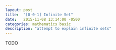 ```yaml
---
layout: post
title:  "[0-0-1] Infinite Set"
date:   2015-11-08 13:14:00 -0500
categories: mathematics basic
description: "attempt to explain infinite sets"
---
```


TODO